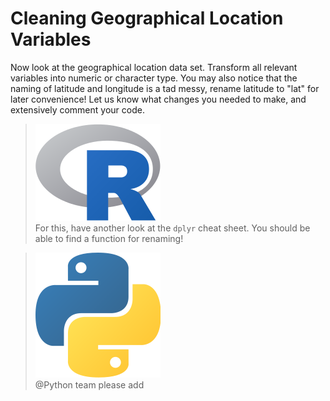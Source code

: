 # Cleaning Geographical Location Variables

Now look at the geographical location data set. Transform all relevant variables into numeric or character type. You may also notice that the naming of latitude and longitude is a tad messy, rename latitude to "lat" for later convenience! Let us know what changes you needed to make, and extensively comment your code.

> <img src="../../.gitbook/assets/R.png" alt="" data-size="line"> \
> For this, have another look at the `dplyr` cheat sheet. You should be able to find a function for renaming!

> <img src="../../.gitbook/assets/p.png" alt="" data-size="line"> \
> @Python team please add
